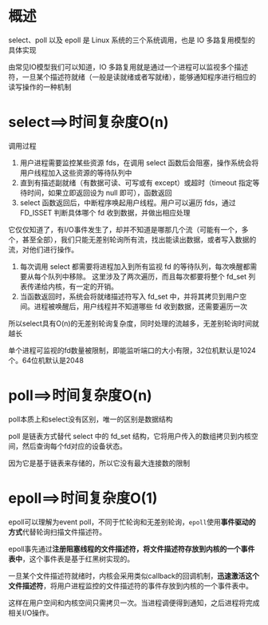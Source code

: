 # 概述
select、poll 以及 epoll 是 Linux 系统的三个系统调用，也是 IO 多路复用模型的具体实现

由常见IO模型我们可以知道，IO 多路复用就是通过一个进程可以监视多个描述符，一旦某个描述符就绪（一般是读就绪或者写就绪），能够通知程序进行相应的读写操作的一种机制

# select==>时间复杂度O(n)
调用过程
1. 用户进程需要监控某些资源 fds，在调用 select 函数后会阻塞，操作系统会将用户线程加入这些资源的等待队列中
2. 直到有描述副就绪（有数据可读、可写或有 except）或超时（timeout 指定等待时间，如果立即返回设为 null 即可），函数返回
3. select 函数返回后，中断程序唤起用户线程。用户可以遍历 fds，通过 FD_ISSET 判断具体哪个 fd 收到数据，并做出相应处理

它仅仅知道了，有I/O事件发生了，却并不知道是哪那几个流（可能有一个，多个，甚至全部），我们只能无差别轮询所有流，找出能读出数据，或者写入数据的流，对他们进行操作。
1. 每次调用 select 都需要将进程加入到所有监视 fd 的等待队列，每次唤醒都需要从每个队列中移除。 这里涉及了两次遍历，而且每次都要将整个 fd_set 列表传递给内核，有一定的开销。
2. 当函数返回时，系统会将就绪描述符写入 fd_set 中，并将其拷贝到用户空间。进程被唤醒后，用户线程并不知道哪些 fd 收到数据，还需要遍历一次

所以select具有O(n)的无差别轮询复杂度，同时处理的流越多，无差别轮询时间就越长

单个进程可监视的fd数量被限制，即能监听端口的大小有限，32位机默认是1024个。64位机默认是2048

# poll==>时间复杂度O(n)
poll本质上和select没有区别，唯一的区别是数据结构

poll 是链表方式替代 select 中的 fd_set 结构，它将用户传入的数组拷贝到内核空间，然后查询每个fd对应的设备状态。

因为它是基于链表来存储的，所以它没有最大连接数的限制

# epoll==>时间复杂度O(1)
epoll可以理解为event poll，不同于忙轮询和无差别轮询，`epoll`使用**事件驱动的方式**代替轮询扫描文件描述符。

epoll事先通过**注册阻塞线程的文件描述符，将文件描述符存放到内核的一个事件表中**，这个事件表是基于红黑树实现的。

一旦某个文件描述符就绪时，内核会采用类似callback的回调机制，**迅速激活这个文件描述符**，将用户进程监控的文件描述符的事件存放到内核的一个事件表中。

这样在用户空间和内核空间只需拷贝一次。当进程调便得到通知，之后进程将完成相关I/O操作。

